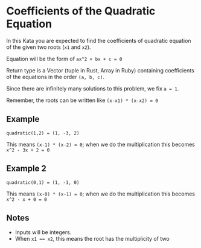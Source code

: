 # Coefficients of the Quadratic Equation

In this Kata you are expected to find the coefficients of quadratic equation of the given two roots (`x1` and `x2`).

Equation will be the form of `ax^2 + bx + c = 0`

Return type is a Vector (tuple in Rust, Array in Ruby) containing coefficients of the equations in the order `(a, b, c)`.

Since there are infinitely many solutions to this problem, we fix `a = 1`.

Remember, the roots can be written like `(x-x1) * (x-x2) = 0`

## Example
    quadratic(1,2) = (1, -3, 2)

This means `(x-1) * (x-2) = 0`; when we do the multiplication this becomes `x^2 - 3x + 2 = 0`

## Example 2
    quadratic(0,1) = (1, -1, 0)

This means `(x-0) * (x-1) = 0`; when we do the multiplication this becomes `x^2 - x + 0 = 0`

## Notes
* Inputs will be integers.
* When `x1 == x2`, this means the root has the multiplicity of two